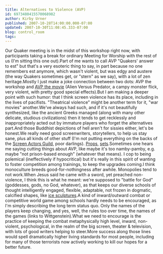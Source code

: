 ```yaml
---
title: Alternatives to Violence (AVP)
id: 6973480415570068982
author: Kirby Urner
published: 2007-10-28T14:00:00.000-07:00
updated: 2007-10-30T11:08:45.333-07:00
blog: control_room
tags: 
---
```


Our Quaker meeting is in the midst of this workshop right now, with participants taking a break for ordinary Meeting for Worship with the rest of us (I'm sitting this one out).Part of me wants to call AVP "Quakers' answer to est" but that's a very esoteric thing to say, in part because no one remembers est anymore, which wasn't violent, but was edgy and austere (the way Quakers sometimes get, or "stern" as we say), with a lot of zen heritage.Mostly I just make a joke connection between two dots:  AVP the workshop and [AVP the movie](http://www.imdb.com/title/tt0370263/) (Alien Versus Predator, a campy monster flick, very violent, with pretty good special effects).But I am making a deeper point with such humor:  that I think screen violence has its place, including in the lives of pacifists.  "Theatrical violence" might be another term for it, "war movies" another.We've always had such, and if it's not beautifully synthesized, like the ancient Greeks managed (along with many other delicate, studious civilizations) then it tends to get recklessly and inappropriately acted out by immature players who forget the alternatives part.And those Buddhist depictions of hell aren't for sissies either, let's be honest.We really need good screenwriters, storytellers, to help us stay sane, plus all kinds of other stuff (I'm not putting everything on the backs of the [Screen Actors Guild](http://worldgame.blogspot.com/2007/04/horse-country.html), poor darlings).  [Props](http://video.google.com/videoplay?docid=-2137134480771470882), [sets](http://www.grunch.net/synergetics/bworks.html).Sometimes one hears me saying cutting things about AVP, like maybe it's too namby-pamby, e.g. maybe "not prison-based enough" (whatever that means).  I cop to being polemical (ineffectively if hypocritical) but it's really in this spirit of wanting to foster competition among trainings, to keep the upgrades coming.I think monoculture breeds good-for-nothingness after awhile.  Monopolies tend to not work.When Jesus said he came with a sword, yet preached non- violence, I think this is what he meant:  we're supposed to "battle for God" (goddesses, gods, no God, whatever), as that keeps our diverse schools of thought intelligently engaged, flexible, adaptable, not frozen in dogmatic, calcified shapes, like [ice sculptures](http://worldgame.blogspot.com/2005/12/more-about-narnia.html).A kind of inward/outward combat or competitive world game among schools hardly needs to be encouraged, as I'm simply describing the long term status quo.  Only the names of the players keep changing, and yes, well, the rules too over time, the names of the games (links to Wittgenstein).What we need to encourage is the practice of keeping the combat metaphysically high level, inward, non-violent, psychological, in the realm of the big screen, theater & television, with lots of good writers helping to steer.More success along those lines would spell dramatically higher living standards for most people, including for many of those terrorists now actively working to kill our hopes for a better future.